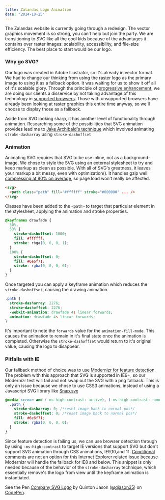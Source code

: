 ```yaml
---
title: Zalandas Logo Animation
date: "2014-10-25"
---
```


The Zalandas website is currently going through a redesign. The vector graphics movement is so strong, you can't help but join the party. We are transitioning to SVG like all the cool kids because of the advantages it contains over raster images: scalability, accessibility, and file-size efficiency. The best place to start would be our logo.

### Why go SVG?

Our logo was created in Adobe Illustrator, so it's already in vector format. We had to change our thinking from using the raster logo as the primary image to using it as a fallback option. It was waiting for us to show it off all of it's scalable glory. Through the principle of [progressive enhancement](http://en.wikipedia.org/wiki/Progressive_enhancement), we are doing our clients a disservice by not taking advantage of this technology in [supported browsers](http://caniuse.com/#feat=svg). Those with unsupported browsers have already been looking at raster graphics this entire time anyway, so we'll choose to display those as a fallback.

Aside from SVG looking sharp, it has another level of functionality through animation. Researching some of the possibilities that SVG animation provides lead me to [Jake Archibald's technique](http://jakearchibald.com/2013/animated-line-drawing-svg/) which involved animating `stroke-dasharray` using `stroke-dashoffset`

### Animation

Animating SVG requires that SVG to be use inline, not as a background-image. We chose to style the SVG using an external stylesheet to try and keep markup as clean as possible. With all of SVG's greatness, it leaves your markup a bit messy, even with optimization(). It handles gzip well [compressing at 80% on average](http://www.w3.org/TR/SVG/minimize.html), so page load won't really be affected.

```html
<svg>
  <path class="path" fill="#ffffff" stroke="#000000" ... />
</svg>
```

Classes have been added to the `<path>` to target that particular element in the stylesheet, applying the animation and stroke properties.

```css
@keyframes drawfade {
  50%,
  53% {
    stroke-dashoffset: 1000;
    fill: #ffffff;
    stroke: rbga(0, 0, 0, 1);
  }
  100% {
    stroke-dashoffset: 0;
    fill: #6e6f71;
    stroke: rgba(0, 0, 0, 0);
  }
}
```

Once targeted you can apply a keyframe animation which reduces the `stroke-dashoffset`, causing the drawing animation.

```css
.path {
  stroke-dasharray: 2276;
  stroke-dashoffset: 2276;
  -webkit-animation: drawfade 4s linear forwards;
  animation: drawfade 4s linear forwards;
}
```

It's important to note the `forwards` value for the `animation-fill-mode`. This causes the animation to remain in it's final state once the animation is completed. Otherwise the `stroke-dashoffset` would return to it's original value, causing the logo to disappear.

### Pitfalls with IE

Our fallback method of choice was to use <a href="http://modernizr.com/">Modernizr for feature detection</a>. The problem with this approach that SVG is supported in IE9+, so our Modernizr test will fail and not swap out the SVG with a png fallback. This is only an issue because we chose to use CSS3 animations, instead of using a Javascript SVG library like [Snap.svg](http://snapsvg.io/)

```css
@media screen and (-ms-high-contrast: active), (-ms-high-contrast: none) {
  .path {
    stroke-dasharray: 0; /*reset image back to normal pos*/
    stroke-dashoffset: 0; /*reset image back to normal pos*/
    fill: #6e6f71;
    stroke: rgba(0, 0, 0, 0);
  }
}
```

Since feature detection is failing us, we can use browser detection through by using `-ms-high-contrast` to target IE versions that support SVG but don't support SVG animation through CSS animations, IE9,10,and 11. [Conditional comments](http://en.wikipedia.org/wiki/Conditional_comment) are not an option for this Internet Explorer related issue because Modernizr will handle the fallback for IE8 and below. This snippet is only needed because of the behavior of the `stroke-dasharray` technique, which essentially remove's the logo from view until the keyframe animation is instantiated.

<p data-height="405" data-theme-id="9329" data-slug-hash="ImGeo" data-default-tab="result" data-user="qjason35" class='codepen'>See the Pen <a href='http://codepen.io/qjason35/pen/ImGeo/'>Company SVG Logo</a> by Quinton Jason (<a href='http://codepen.io/qjason35'>@qjason35</a>) on <a href='http://codepen.io'>CodePen</a>.</p>
<p><script async src="//codepen.io/assets/embed/ei.js"></script></p>
